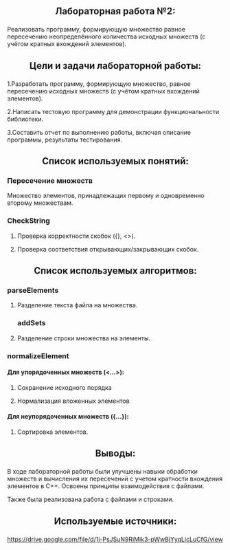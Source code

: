 ## <p align="center">Лабораторная работа №2:</p>

Реализовать программу, формирующую множество равное пересечению неопределённого количества исходных множеств (с учётом кратных вхождений элементов).

## <p align="center">Цели и задачи лабораторной работы:</p>

1.Разработать программу, формирующую множество, равное пересечению исходных множеств (с учётом кратных вхождений элементов).

2.Написать тестовую программу для демонстрации функциональности библиотеки.

3.Составить отчет по выполнению работы, включая описание программы, результаты тестирования.

## <p align="center">Список используемых понятий:</p>

### Пересечение множеств
Множество элементов, принадлежащих первому и одновременно второму множествам.

### CheckString

1. Проверка корректности скобок ({}, <>).

2. Проверка соответствия открывающих/закрывающих скобок.

## <p align="center">Список используемых алгоритмов:</p>
### parseElements

1. Разделение текста файла на множества.

   ### addSets

1. Разделение строки множества на элементы.

### normalizeElement

#### Для упорядоченных множеств (<...>):

1. Сохранение исходного порядка

2. Нормализация вложенных элементов

#### Для неупорядоченных множеств ({...}):

1. Сортировка элементов.



## <p align="center">Выводы:</p>

В ходе лабораторной работы были улучшены навыки обработки множеств и вычисления их пересечений с учетом кратности вхождения элементов в C++. Освоены принципы взаимодействия с файлами.

Также была реализована работа с файлами и строками.

## <p align="center">Используемые источники:</p>

https://drive.google.com/file/d/1j-PsJSuN9RiMik3-pWwBjYyqLicLuCfG/view
